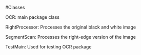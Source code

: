 #Classes

OCR: main package class

RightProcessor: Processes the original black and white image

SegmentScan: Processes the right-edge version of the image


TestMain: Used for testing OCR package

